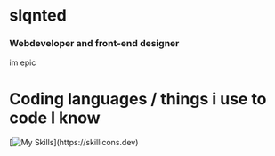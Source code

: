 # slqnted

### Webdeveloper and front-end designer

im epic

# Coding languages / things i use to code I know

[![My Skills](https://skillicons.dev/icons?i=js,html,css,lua,vscode,)](https://skillicons.dev)
